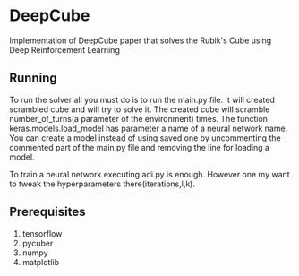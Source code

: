 # DeepCube
Implementation of DeepCube paper that solves the Rubik's Cube using Deep Reinforcement Learning

## Running
To run the solver all you must do is to run the main.py file. It will created scrambled cube and will try to solve it. The created cube will scramble number_of_turns(a parameter of the environment) times.
The function keras.models.load_model has parameter a name of a neural network name.
You can create a model instead of using saved one by uncommenting the commented part of the main.py file and removing the line for loading a model.

To train a neural network executing adi.py is enough. However one my want to tweak the hyperparameters there(iterations,l,k).

## Prerequisites
1. tensorflow
2. pycuber
3. numpy
4. matplotlib

